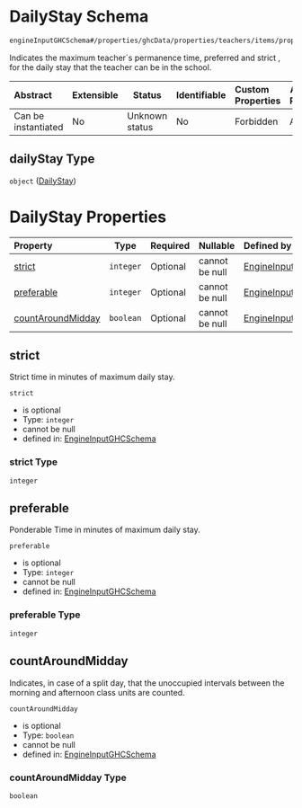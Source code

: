 # DailyStay Schema

```txt
engineInputGHCSchema#/properties/ghcData/properties/teachers/items/properties/settings/items/properties/dailyStay
```

Indicates the maximum teacher´s permanence time,  preferred  and strict , for the daily stay that the teacher can be in the school.


| Abstract            | Extensible | Status         | Identifiable | Custom Properties | Additional Properties | Access Restrictions | Defined In                                                         |
| :------------------ | ---------- | -------------- | ------------ | :---------------- | --------------------- | ------------------- | ------------------------------------------------------------------ |
| Can be instantiated | No         | Unknown status | No           | Forbidden         | Allowed               | none                | [ghc.schema.json\*](../out/ghc.schema.json "open original schema") |

## dailyStay Type

`object` ([DailyStay](ghc-properties-ghcdata-properties-teachers-teacher-properties-settings-periodsetting-properties-dailystay.md))

# DailyStay Properties

| Property                                | Type      | Required | Nullable       | Defined by                                                                                                                                                                                                                                                                                                         |
| :-------------------------------------- | --------- | -------- | -------------- | :----------------------------------------------------------------------------------------------------------------------------------------------------------------------------------------------------------------------------------------------------------------------------------------------------------------- |
| [strict](#strict)                       | `integer` | Optional | cannot be null | [EngineInputGHCSchema](ghc-properties-ghcdata-properties-teachers-teacher-properties-settings-periodsetting-properties-dailystay-properties-strict.md "engineInputGHCSchema#/properties/ghcData/properties/teachers/items/properties/settings/items/properties/dailyStay/properties/strict")                       |
| [preferable](#preferable)               | `integer` | Optional | cannot be null | [EngineInputGHCSchema](ghc-properties-ghcdata-properties-teachers-teacher-properties-settings-periodsetting-properties-dailystay-properties-preferable.md "engineInputGHCSchema#/properties/ghcData/properties/teachers/items/properties/settings/items/properties/dailyStay/properties/preferable")               |
| [countAroundMidday](#countaroundmidday) | `boolean` | Optional | cannot be null | [EngineInputGHCSchema](ghc-properties-ghcdata-properties-teachers-teacher-properties-settings-periodsetting-properties-dailystay-properties-countaroundmidday.md "engineInputGHCSchema#/properties/ghcData/properties/teachers/items/properties/settings/items/properties/dailyStay/properties/countAroundMidday") |

## strict

Strict time in minutes of maximum daily stay.


`strict`

-   is optional
-   Type: `integer`
-   cannot be null
-   defined in: [EngineInputGHCSchema](ghc-properties-ghcdata-properties-teachers-teacher-properties-settings-periodsetting-properties-dailystay-properties-strict.md "engineInputGHCSchema#/properties/ghcData/properties/teachers/items/properties/settings/items/properties/dailyStay/properties/strict")

### strict Type

`integer`

## preferable

Ponderable Time in minutes of maximum daily stay.


`preferable`

-   is optional
-   Type: `integer`
-   cannot be null
-   defined in: [EngineInputGHCSchema](ghc-properties-ghcdata-properties-teachers-teacher-properties-settings-periodsetting-properties-dailystay-properties-preferable.md "engineInputGHCSchema#/properties/ghcData/properties/teachers/items/properties/settings/items/properties/dailyStay/properties/preferable")

### preferable Type

`integer`

## countAroundMidday

Indicates, in case of a split day, that the unoccupied intervals between the morning and afternoon class units are counted.


`countAroundMidday`

-   is optional
-   Type: `boolean`
-   cannot be null
-   defined in: [EngineInputGHCSchema](ghc-properties-ghcdata-properties-teachers-teacher-properties-settings-periodsetting-properties-dailystay-properties-countaroundmidday.md "engineInputGHCSchema#/properties/ghcData/properties/teachers/items/properties/settings/items/properties/dailyStay/properties/countAroundMidday")

### countAroundMidday Type

`boolean`

